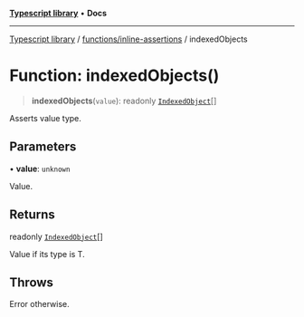 [**Typescript library**](../../../index.md) • **Docs**

***

[Typescript library](../../../modules.md) / [functions/inline-assertions](../index.md) / indexedObjects

# Function: indexedObjects()

> **indexedObjects**(`value`): readonly [`IndexedObject`](../../../types/core/type-aliases/IndexedObject.md)[]

Asserts value type.

## Parameters

• **value**: `unknown`

Value.

## Returns

readonly [`IndexedObject`](../../../types/core/type-aliases/IndexedObject.md)[]

Value if its type is T.

## Throws

Error otherwise.
